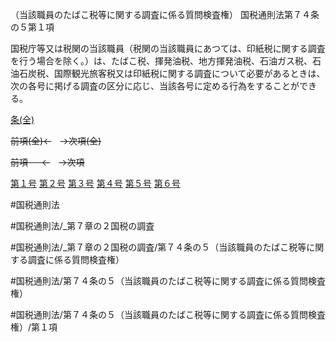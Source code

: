 （当該職員のたばこ税等に関する調査に係る質問検査権）
国税通則法第７４条の５第１項

国税庁等又は税関の当該職員（税関の当該職員にあつては、印紙税に関する調査を行う場合を除く。）は、たばこ税、揮発油税、地方揮発油税、石油ガス税、石油石炭税、国際観光旅客税又は印紙税に関する調査について必要があるときは、次の各号に掲げる調査の区分に応じ、当該各号に定める行為をすることができる。

[条(全)](国税通則法＿＿＿＿＿第７４条の５_.md)

~~前項(全)←~~　~~→次項(全)~~

~~前項 　 ←~~　~~→次項~~

[第１号](国税通則法＿＿＿＿＿第７４条の５第１項第１号.md)  [第２号](国税通則法＿＿＿＿＿第７４条の５第１項第２号.md)  [第３号](国税通則法＿＿＿＿＿第７４条の５第１項第３号.md)  [第４号](国税通則法＿＿＿＿＿第７４条の５第１項第４号.md)  [第５号](国税通則法＿＿＿＿＿第７４条の５第１項第５号.md)  [第６号](国税通則法＿＿＿＿＿第７４条の５第１項第６号.md)  

#国税通則法

#国税通則法/_第７章の２国税の調査

#国税通則法/_第７章の２国税の調査/第７４条の５（当該職員のたばこ税等に関する調査に係る質問検査権）

#国税通則法/第７４条の５（当該職員のたばこ税等に関する調査に係る質問検査権）

#国税通則法/第７４条の５（当該職員のたばこ税等に関する調査に係る質問検査権）/第１項


